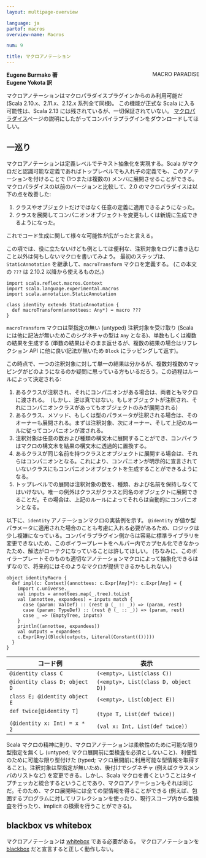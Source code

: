 ```yaml
---
layout: multipage-overview

language: ja
partof: macros
overview-name: Macros

num: 9

title: マクロアノテーション
---
```

<span class="label important" style="float: right;">MACRO PARADISE</span>

**Eugene Burmako 著**<br>
**Eugene Yokota 訳**

マクロアノテーションはマクロパラダイスプラグインからのみ利用可能だ (Scala 2.10.x、2.11.x、2.12.x 系列全て同様)。
この機能が正式な Scala に入る可能性は、Scala 2.13 には残されているが、一切保証されていない。
[マクロパラダイス](/ja/overviews/macros/paradise.html)ページの説明にしたがってコンパイラプラグインをダウンロードしてほしい。

## 一巡り

マクロアノテーションは定義レベルでテキスト抽象化を実現する。Scala がマクロだと認識可能な定義であればトップレベルでも入れ子の定義でも、このアノテーションを付けることで (1つまたは複数の) メンバに展開させることができる。マクロパラダイスの以前のバージョンと比較して、2.0 のマクロパラダイスは以下の点を改善した:

<ol>
<li>クラスやオブジェクトだけではなく任意の定義に適用できるようになった。</li>
<li>クラスを展開してコンパニオンオブジェクトを変更もしくは新規に生成できるようになった。</li>
</ol>

これでコード生成に関して様々な可能性が広がったと言える。

この項では、役に立たないけども例としては便利な、注釈対象をログに書き込むこと以外は何もしないマクロを書いてみよう。
最初のステップは、`StaticAnnotation` を継承して、`macroTransform` マクロを定義する。
(この本文の `???` は 2.10.2 以降から使えるものだ。)

    import scala.reflect.macros.Context
    import scala.language.experimental.macros
    import scala.annotation.StaticAnnotation

    class identity extends StaticAnnotation {
      def macroTransform(annottees: Any*) = macro ???
    }

`macroTransform` マクロは型指定の無い (untyped) 注釈対象を受け取り (Scala には他に記法が無いためこのシグネチャの型は `Any` となる)、単数もしくは複数の結果を生成する (単数の結果はそのまま返せるが、複数の結果の場合はリフレクション API に他に良い記法が無いため `Block` にラッピングして返す)。

この時点で、一つの注釈対象に対して単一の結果は分かるが、複数対複数のマッピングがどのようになるのか疑問に思っている方もいるだろう。この過程はルールによって決定される:

<ol>
<li>あるクラスが注釈され、それにコンパニオンがある場合は、両者ともマクロに渡される。　(しかし、逆は真ではない。もしオブジェクトが注釈され、それにコンパニオンクラスがあってもオブジェクトのみが展開される)</li>
<li>あるクラス、メソッド、もしくは型のパラメータが注釈される場合は、そのオーナーも展開される。まずは注釈対象、次にオーナー、そして上記のルールに従ってコンパニオンが渡される。</li>
<li>注釈対象は任意の数および種類の構文木に展開することができ、コンパイラはマクロの構文木を結果の構文木に透過的に置換する。</li>
<li>あるクラスが同じ名前を持つクラスとオブジェクトに展開する場合は、それらはコンパニオンとなる。これにより、コンパニオンが明示的に宣言されていないクラスにもコンパニオンオブジェクトを生成することができるようになる。</li>
<li>トップレベルでの展開は注釈対象の数を、種類、および名前を保持しなくてはいけない。唯一の例外はクラスがクラスと同名のオブジェクトに展開できることだ。その場合は、上記のルールによってそれらは自動的にコンパニオンとなる。</li>
</ol>

以下に、`identity` アノテーションマクロの実装例を示す。
`@identity` が値か型パラメータに適用された場合のことも考慮に入れる必要があるため、ロジックは少し複雑になっている。コンパイラプラグイン側からは容易に標準ライブラリを変更できないため、このボイラープレートをヘルパー内でカプセル化できなかったため、解法がローテクになっていることは許してほしい。
(ちなみに、このボイラープレートそのものも適切なアノテーションマクロによって抽象化できるはずなので、将来的にはそのようなマクロが提供できるかもしれない。)

    object identityMacro {
      def impl(c: Context)(annottees: c.Expr[Any]*): c.Expr[Any] = {
        import c.universe._
        val inputs = annottees.map(_.tree).toList
        val (annottee, expandees) = inputs match {
          case (param: ValDef) :: (rest @ (_ :: _)) => (param, rest)
          case (param: TypeDef) :: (rest @ (_ :: _)) => (param, rest)
          case _ => (EmptyTree, inputs)
        }
        println((annottee, expandees))
        val outputs = expandees
        c.Expr[Any](Block(outputs, Literal(Constant(()))))
      }
    }


<table>
<thead>
<tr><th>コード例</th><th>表示</th></tr>
</thead>
<tbody>
<tr>
  <td><code>@identity class C</code></td>
  <td><code>(&lt;empty&gt;, List(class C))</code></td>
</tr>
<tr>
  <td><code>@identity class D; object D</code></td>
  <td><code>(&lt;empty&gt;, List(class D, object D))</code></td>
</tr>
<tr>
  <td><code>class E; @identity object E</code></td>
  <td><code>(&lt;empty&gt;, List(object E))</code></td>
</tr>
<tr>
  <td><code>def twice[@identity T]<br/>
(@identity x: Int) = x * 2</code></td>
  <td><code>(type T, List(def twice))<br/>
(val x: Int, List(def twice))</code></td>
</tr>
</tbody>
</table>

Scala マクロの精神に則り、マクロアノテーションは柔軟性のために可能な限り型指定を無くし (untyped; マクロ展開前に型検査を必須としないこと)、利便性のために可能な限り型付けた (typed; マクロ展開前に利用可能な型情報を取得すること)。注釈対象は型指定が無いため、後付けでシグネチャ (例えばクラスメンバのリストなど) を変更できる。しかし、Scala マクロを書くということはタイプチェッカと統合するということであり、マクロアノテーションもそれは同じだ。そのため、マクロ展開時には全ての型情報を得ることができる
(例えば、包囲するプログラムに対してリフレクションを使ったり、現行スコープ内から型検査を行ったり、implicit の検索を行うことができる)。

## blackbox vs whitebox

マクロアノテーションは [whitebox](/ja/overviews/macros/blackbox-whitebox.html) である必要がある。
マクロアノテーションを [blackbox](/ja/overviews/macros/blackbox-whitebox.html) だと宣言すると正しく動作しない。
